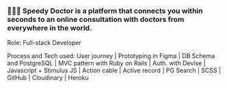 ### 🧑🏽‍⚕️ Speedy Doctor is a platform that connects you within seconds to an online consultation with doctors from everywhere in the world.

Role: Full-stack Developer

Process and Tech used:
User journey | Prototyping in Figma | DB Schema and PostgreSQL | MVC pattern with Ruby on Rails | Auth. with Devise | Javascript + Stimulus JS | Action cable | Active record | PG Search | SCSS | GitHub | Cloudinary | Heroku
